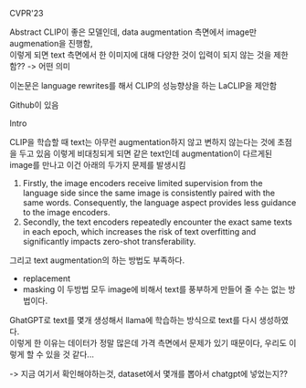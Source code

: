 
CVPR'23

Abstract
CLIP이 좋은 모델인데, data augmentation 측면에서 image만 augmenation을 진행함,     
이렇게 되면 text 측면에서 한 이미지에 대해 다양한 것이 입력이 되지 않는 것을 제한함?? -> 어떤 의미    

이논문은 language rewrites를 해서 CLIP의 성능향상을 하는 LaCLIP을 제안함    

Github이 있음    


Intro


CLIP을 학습할 때 text는 아무런 augmentation하지 않고 변하지 않는다는 것에 초점을 두고 있음 이렇게 비대칭되게 되면 같은 text인데 augmentation이 다르게된 image를 만나고 이건 아래의 두가지 문제를 발생시킴    

1) Firstly, the image encoders receive limited supervision from the language side since the same image is consistently paired with the same words. Consequently, the language aspect provides less guidance to the image encoders. 
2) Secondly, the text encoders repeatedly encounter the exact same texts in each epoch, which increases the risk of text overfitting and significantly impacts zero-shot transferability.

그리고 text augmentation의 하는 방법도 부족하다.        
- replacement
- masking
이 두방법 모두 image에 비해서 text를 풍부하게 만들어 줄 수는 없는 방법이다.    

GhatGPT로 text를 몇개 생성해서 llama에 학습하는 방식으로 text를 다시 생성하였다.    
이렇게 한 이유는 데이터가 정말 많은데 가격 측면에서 문제가 있기 때문이다, 우리도 이렇게 할 수 있을 것 같다...    

-> 지금 여기서 확인해야하는것, dataset에서 몇개를 뽑아서 chatgpt에 넣었는지??      
